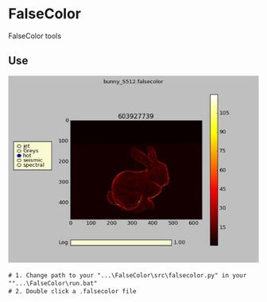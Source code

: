 # FalseColor
FalseColor tools

Use
--------
<p align="center"><img src="https://github.com/matt77hias/FalseColor/blob/master/res/Example.png" ></p>

~~~~
# 1. Change path to your "...\FalseColor\src\falsecolor.py" in your ""...\FalseColor\run.bat"
# 2. Double click a .falsecolor file
~~~~
